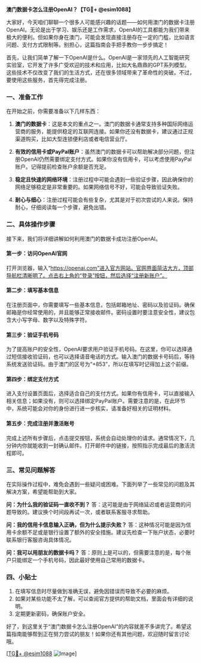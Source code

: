 **澳门数据卡怎么注册OpenAI？【TG💪+ @esim1088】**

大家好，今天咱们聊聊一个很多人可能感兴趣的话题——如何用澳门的数据卡注册OpenAI。无论是出于学习、娱乐还是工作需求，OpenAI的工具都能为我们带来极大的便利。但如果你身在澳门，可能会发现直接注册存在一定的门槛，比如语言问题、支付方式限制等。别担心，这篇指南会手把手教你一步步搞定！

首先，让我们简单了解一下OpenAI是什么。OpenAI是一家领先的人工智能研究实验室，它开发了许多广受欢迎的技术和应用，比如大名鼎鼎的GPT系列模型。这些技术不仅改变了我们的生活方式，还在很多领域带来了革命性的突破。不过，要使用这些服务，首先得完成注册。

### 一、准备工作

在开始之前，你需要准备以下几样东西：

1. **澳门的数据卡**：这是本文的重点之一。澳门的数据卡通常支持多种国际网络运营商的服务，能提供稳定的互联网连接。如果你还没有数据卡，建议通过正规渠道购买，比如大型连锁便利店或者电信营业厅。
   
2. **有效的信用卡或PayPal账户**：虽然澳门的数据卡可以帮助解决部分问题，但注册OpenAI仍然需要绑定支付方式。如果你没有信用卡，可以考虑使用PayPal账户。记得提前检查账户余额是否充足。

3. **稳定且快速的网络环境**：注册过程中可能会遇到一些验证步骤，因此确保你的网络足够稳定是非常重要的。如果网络信号不好，可能会导致验证失败。

4. **耐心与细心**：注册过程可能会有些复杂，尤其是对于初次尝试的人来说。保持耐心，仔细阅读每一个步骤，避免出错。

### 二、具体操作步骤

接下来，我们将详细讲解如何利用澳门的数据卡成功注册OpenAI。

#### 第一步：访问OpenAI官网

打开浏览器，输入“https://openai.com”进入官方网站。官网界面简洁大方，顶部导航栏清晰明了。点击右上角的“登录”按钮，然后选择“注册新账户”。

#### 第二步：填写基本信息

在注册页面中，你需要填写一些基本信息，包括邮箱地址、密码以及验证码。确保邮箱是你经常使用的，并且能够正常接收邮件。密码设置时要注意安全性，建议包含大小写字母、数字以及特殊字符。

#### 第三步：验证手机号码

为了提高账户的安全性，OpenAI要求用户验证手机号码。在这里，你可以选择通过短信接收验证码，也可以选择语音电话的方式。输入澳门的数据卡号码后，等待系统发送验证码。由于澳门的区号为“+853”，所以在填写时记得加上这个前缀。

#### 第四步：绑定支付方式

进入支付设置页面后，选择适合自己的支付方式。如果你有信用卡，可以直接输入相关信息；如果没有，则可以选择绑定PayPal账户。需要注意的是，在此环节中，系统可能会对你的身份进行进一步核实，请准备好相关的证明材料。

#### 第五步：完成注册并激活账号

完成上述所有步骤后，点击提交按钮，系统会自动处理你的请求。通常情况下，几分钟内你就能收到一封确认邮件。打开邮件中的链接，按照指示完成最后的激活流程即可。

### 三、常见问题解答

在实际操作过程中，难免会遇到一些疑问或困难。下面列举了一些常见的问题及其解决方案，希望能帮助到大家。

**问：为什么我的验证码一直收不到？**
答：这可能是由于网络延迟或者运营商的问题导致的。建议换个时间段再试一次，或者联系客服寻求帮助。

**问：我的信用卡信息输入正确，但为什么提示失败？**
答：这种情况可能是因为信用卡余额不足或是银行设置了额外的安全措施。建议先检查一下账户状态，必要时联系银行客服咨询具体情况。

**问：我可以用朋友的数据卡吗？**
答：原则上是可以的，但需要注意的是，每个账户只能绑定一个手机号码，因此最好使用自己常用的数据卡。

### 四、小贴士

1. 在填写信息时尽量做到准确无误，避免因错误而导致不必要的麻烦。
2. 如果对某些功能不太了解，可以查阅官方提供的帮助文档，里面会有详细的说明。
3. 定期更新密码，确保账户安全。

好了，到这里关于“澳门数据卡怎么注册OpenAI”的内容就差不多讲完了。希望这篇指南能够帮到正在努力尝试的朋友！如果你还有其他问题，欢迎随时留言讨论哦。

[[TG💪+ @esim1088](https://t.me/s/esim1088) ![Image](https://i.postimg.cc/4NQfJmqS/Snipaste-2025-05-13-00-14-12.png)]